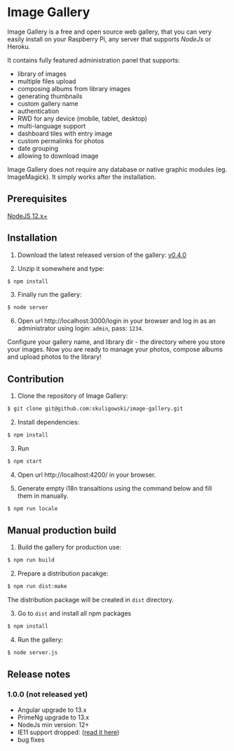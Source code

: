 # Image Gallery

Image Gallery is a free and open source web gallery, that you can very easily install on your Raspberry Pi, any server that supports *NodeJs* or Heroku.

It contains fully featured administration panel that supports:
- library of images
- multiple files upload
- composing albums from library images
- generating thumbnails
- custom gallery name
- authentication
- RWD for any device (mobile, tablet, desktop)
- multi-language support
- dashboard tiles with entry image
- custom permalinks for photos
- date grouping
- allowing to download image

Image Gallery does not require any database or native graphic modules (eg. ImageMagick).
It simply works after the installation.

## Prerequisites

[NodeJS 12.x+](https://nodejs.org/en/download/)


## Installation

1. Download the latest released version of the gallery: [v0.4.0](https://github.com/skuligowski/image-gallery/releases/download/v0.5.0/v0.5.0.zip)

2. Unzip it somewhere and type:

```bash
$ npm install
```

3. Finally run the gallery:

```bash
$ node server
```

6. Open url http://localhost:3000/login in your browser and log in as an administrator using login: `admin`, pass: `1234`.

Configure your gallery name, and library dir - the directory where you store your images.
Now you are ready to manage your photos, compose albums and upload photos to the library!


## Contribution

1. Clone the repository of Image Gallery:

```bash
$ git clone git@github.com:skuligowski/image-gallery.git
```

2. Install dependencies:

```bash
$ npm install
```

3. Run

```bash
$ npm start
```

4. Open url http://localhost:4200/ in your browser.


5. Generate empty i18n transaltions using the command below and fill them in manually.

```bash
$ npm run locale
```


## Manual production build

1. Build the gallery for production use:

```bash
$ npm run build
```

2. Prepare a distribution pacakge:

```bash
$ npm run dist:make
```

The distribution package will be created in `dist` directory.

3. Go to `dist` and install all npm packages

```bash
$ npm install
```

4. Run the gallery:

```bash
$ node server.js
```


## Release notes

### 1.0.0 (not released yet)
- Angular upgrade to 13.x
- PrimeNg upgrade to 13.x
- NodeJs min version: 12+
- IE11 support dropped: ([read it here](https://github.com/angular/angular/issues/41840))
- bug fixes
